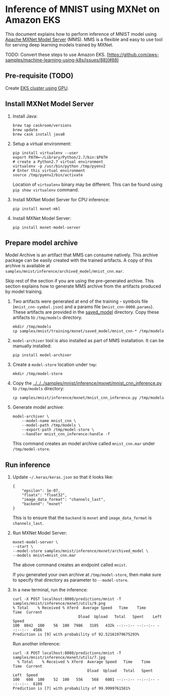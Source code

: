 # Inference of MNIST using MXNet on Amazon EKS

This document explains how to perform inference of MNIST model using [Apache MXNet Model Server](https://github.com/awslabs/mxnet-model-server) (MMS). MMS is a flexible and easy to use tool for serving deep learning models trained by MXNet.

TODO: Convert these steps to use Amazon EKS. [https://github.com/aws-samples/machine-learning-using-k8s/issues/88](#88)

## Pre-requisite (TODO)

Create [EKS cluster using GPU](../../eks-gpu.md).

## Install MXNet Model Server

1. Install Java:

	```
	brew tap caskroom/versions
	brew update
	brew cask install java8
	```

1. Setup a virtual environment:

	```
	pip install virtualenv --user
	export PATH=~/Library/Python/2.7/bin:$PATH
	# create a Python2.7 virtual environment
	virtualenv -p /usr/bin/python /tmp/pyenv2
	# Enter this virtual environment
	source /tmp/pyenv2/bin/activate
	```

	Location of `virtualenv` binary may be different. This can be found using `pip show virtualenv` command.

1. Install MXNet Model Server for CPU inference:

   ```
   pip install mxnet-mkl
   ```

1. Install MXNet Model Server:

	```
	pip install mxnet-model-server
	```

## Prepare model archive

Model Archive is an artifact that MMS can consume natively. This archive package can be easily created with the trained artifacts. A copy of this archive is available at `samples/mnist/inference/archived_model/mnist_cnn.mar`.

Skip rest of the section if you are using the pre-generated archive. This section explains how to generate MMS archive from the artifacts produced by model training.

1. Two artifacts were generated at end of the training - symbols file (`mnist_cnn-symbol.json`) and a params file (`mnist_cnn-0000.params`). These artifacts are provided in the [saved_model](../../training/mxnet/saved_model) directory. Copy these artifacts to `/tmp/models` directory.

	```
	mkdir /tmp/models
	cp samples/mnist/training/mxnet/saved_model/mnist_cnn-* /tmp/models
	```

1. `model-archiver` tool is also installed as part of MMS installation. It can be manually installed:

	```
	pip install model-archiver
	```

1. Create a `model-store` location under `tmp`:

	```
	mkdir /tmp/model-store
	```

1. Copy the [../../../samples/mnist/inference/mxnet/mnist_cnn_inference.py](mnist_cnn_inference.py) to `/tmp/models` directory:

	```
	cp samples/mnist/inference/mxnet/mnist_cnn_inference.py /tmp/models
	```

1. Generate model archive:

	```
	model-archiver \
		--model-name mnist_cnn \
		--model-path /tmp/models \
		--export-path /tmp/model-store \
		--handler mnist_cnn_inference:handle -f
	```

	This command creates an model archive called `mnist_cnn.mar` under `/tmp/model-store`.

## Run inference

1. Update `~/.keras/keras.json` so that it looks like:

	```
	{
	    "epsilon": 1e-07, 
	    "floatx": "float32", 
	    "image_data_format": "channels_last", 
	    "backend": "mxnet"
	}
	```

	This is to ensure that the `backend` is `mxnet` and `image_data_format` is `channels_last`.

1. Run MXNet Model Server:

	```
	mxnet-model-server \
	--start \
	--model-store samples/mnist/inference/mxnet/archived_model \
	--models mnist=mnist_cnn.mar
	```

	The above command creates an endpoint called `mnist`.

	If you generated your own archive at `/tmp/model-store`, then make sure to specify that directory as parameter to `--model-store`.

1. In a new terminal, run the inference:

	```
	curl -X POST localhost:8080/predictions/mnist -T samples/mnist/inference/mxnet/utils/9.png
    % Total    % Received % Xferd  Average Speed   Time    Time     Time  Current
                                 Dload  Upload   Total   Spent    Left  Speed
    100  8042  100    56  100  7986   3105   432k --:--:-- --:--:-- --:--:--  458k
    Prediction is [9] with probability of 92.52161979675293%
	```

	Run another inference:

	```
	curl -X POST localhost:8080/predictions/mnist -T samples/mnist/inference/mxnet/utils/7.jpg
	  % Total    % Received % Xferd  Average Speed   Time    Time     Time  Current
	                                 Dload  Upload   Total   Spent    Left  Speed
	100   608  100    52  100   556    568   6081 --:--:-- --:--:-- --:--:--  6109
	Prediction is [7] with probability of 99.9999761581%
	```

